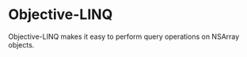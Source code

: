 Objective-LINQ
=============

Objective-LINQ makes it easy to perform query operations on NSArray objects.